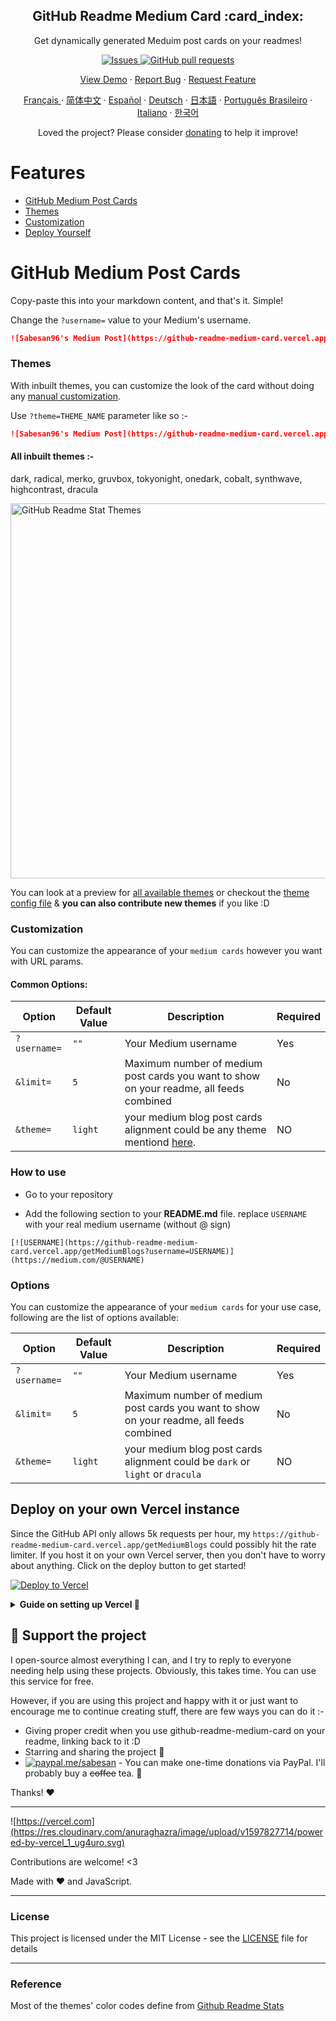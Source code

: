 <p align="center">
 
 <h2 align="center">GitHub Readme Medium Card :card_index:</h2>
 <p align="center">Get dynamically generated Meduim post cards on your readmes!</p>
</p>

  <p align="center">
    <a href="https://github.com/sabesansathananthan/github-readme-medium-card/issues">
      <img alt="Issues" src="https://img.shields.io/github/issues/sabesansathananthan/github-readme-medium-card?color=0088ff" />
    </a>
    <a href="https://github.com/sabesansathananthan/github-readme-medium-card/pulls">
      <img alt="GitHub pull requests" src="https://img.shields.io/github/issues-pr/sabesansathananthan/github-readme-medium-card?color=0088ff" />
    </a>
  </p>

  <p align="center">
    <a href="#demo">View Demo</a>
    ·
    <a href="https://github.com/sabesansathananthan/github-readme-medium-card/issues/new/choose">Report Bug</a>
    ·
    <a href="https://github.com/sabesansathananthan/github-readme-medium-card/issues/new/choose">Request Feature</a>
  </p>
  <p align="center">
    <a href="/translations/readme.fr.md">Français </a>
    ·
    <a href="/translations/readme.cn.md">简体中文</a>
    ·
    <a href="/translations/readme.es.md">Español</a>
    ·
    <a href="/translations/readme.de.md">Deutsch</a>
    ·
    <a href="/translations/readme.ja.md">日本語</a>
    ·
    <a href="/translations/readme.pt-br.md">Português Brasileiro</a>
    ·
    <a href="/translations/readme.it.md">Italiano</a>
    ·
    <a href="/translations/readme.kr.md">한국어</a>
  </p>
</p>
<p align="center">Loved the project? Please consider <a href="https://www.paypal.com/cgi-bin/webscr?cmd=_donations&business=A7DQHGNRFKHHE&currency_code=USD">donating</a> to help it improve!

# Features

- [GitHub Medium Post Cards](#github-meadium-card)
- [Themes](#themes)
- [Customization](#customization)
- [Deploy Yourself](#deploy)

# GitHub Medium Post Cards

Copy-paste this into your markdown content, and that's it. Simple!

Change the `?username=` value to your Medium's username.

```md
![Sabesan96's Medium Post](https://github-readme-medium-card.vercel.app/getMediumBlogs?username=sabesan96&theme=dracula)
```

### Themes

With inbuilt themes, you can customize the look of the card without doing any [manual customization](#customization).

Use `?theme=THEME_NAME` parameter like so :-

```md
![Sabesan96's Medium Post](https://github-readme-medium-card.vercel.app/getMediumBlogs?username=sabesan96&theme=dracula)
```

#### All inbuilt themes :-

dark, radical, merko, gruvbox, tokyonight, onedark, cobalt, synthwave, highcontrast, dracula

<img src="https://res.cloudinary.com/sabesansathananthan/image/upload/v1602860822/github-readme-medium-card/themes_zafpel.jpg" alt="GitHub Readme Stat Themes" width="600px"/>

You can look at a preview for [all available themes](./themes/README.md) or checkout the [theme config file](./themes/index.js) & **you can also contribute new themes** if you like :D

### Customization

You can customize the appearance of your `medium cards` however you want with URL params.

#### Common Options:

| Option       | Default Value | Description                                                                                   | Required |
| ------------ | ------------- | --------------------------------------------------------------------------------------------- | -------- |
| `?username=` | `""`          | Your Medium username                                                                          | Yes      |
| `&limit=`    | `5`           | Maximum number of medium post cards you want to show on your readme, all feeds combined       | No       |
| `&theme=`    | `light`       | your medium blog post cards alignment could be any theme mentiond [here](./themes/README.md). | NO       |

### How to use

- Go to your repository

- Add the following section to your **README.md** file. replace `USERNAME` with your real medium username (without @ sign)

```
[![USERNAME](https://github-readme-medium-card.vercel.app/getMediumBlogs?username=USERNAME)](https://medium.com/@USERNAME)
```

### Options

You can customize the appearance of your `medium cards` for your use case, following are the list of options available:

| Option       | Default Value | Description                                                                             | Required |
| ------------ | ------------- | --------------------------------------------------------------------------------------- | -------- |
| `?username=` | `""`          | Your Medium username                                                                    | Yes      |
| `&limit=`    | `5`           | Maximum number of medium post cards you want to show on your readme, all feeds combined | No       |
| `&theme=`    | `light`       | your medium blog post cards alignment could be `dark` or `light` or `dracula`           | NO       |

## Deploy on your own Vercel instance

Since the GitHub API only allows 5k requests per hour, my `https://github-readme-medium-card.vercel.app/getMediumBlogs` could possibly hit the rate limiter. If you host it on your own Vercel server, then you don't have to worry about anything. Click on the deploy button to get started!

[![Deploy to Vercel](https://vercel.com/button)](https://vercel.com/import/project?template=https://github.com/sabesansathananthan/github-readme-medium-card)

<details>
 <summary><b> Guide on setting up Vercel  🔨 </b></summary>

1. Go to [vercel.com](https://vercel.com/)
1. Click on `Log in`
   ![](https://files.catbox.moe/tct1wg.png)
1. Sign in with GitHub by pressing `Continue with GitHub`
   ![](https://files.catbox.moe/btd78j.jpeg)
1. Sign into GitHub and allow access to all repositories, if prompted
1. Fork this repo
1. Go back to your [Vercel dashboard](https://vercel.com/dashboard)
1. Select `Import Project`
   ![](https://files.catbox.moe/qckos0.png)
1. Select `Import Git Repository`
   ![](https://files.catbox.moe/pqub9q.png)
1. Select root and keep everything as is, just add your environment variable named PAT_1 (as shown), which will contain a personal access token (PAT), which you can easily create [here](https://github.com/settings/tokens/new) (leave everything as is, just name it something, it can be anything you want)
   ![](https://files.catbox.moe/0ez4g7.png)
1. Click deploy, and you're good to go. See your domains to use the API!

</details>

## :sparkling_heart: Support the project

I open-source almost everything I can, and I try to reply to everyone needing help using these projects. Obviously, this takes time. You can use this service for free.

However, if you are using this project and happy with it or just want to encourage me to continue creating stuff, there are few ways you can do it :-

- Giving proper credit when you use github-readme-medium-card on your readme, linking back to it :D
- Starring and sharing the project :rocket:
- [![paypal.me/sabesan](https://ionicabizau.github.io/badges/paypal.svg)](https://www.paypal.com/cgi-bin/webscr?cmd=_donations&business=A7DQHGNRFKHHE&currency_code=USD) - You can make one-time donations via PayPal. I'll probably buy a ~~coffee~~ tea. :tea:

Thanks! :heart:

---

![https://vercel.com](https://res.cloudinary.com/anuraghazra/image/upload/v1597827714/powered-by-vercel_1_ug4uro.svg)

Contributions are welcome! <3

Made with :heart: and JavaScript.

---

### License

This project is licensed under the MIT License - see the [LICENSE](./LICENSE) file for details

---

### Reference

Most of the themes' color codes define from [Github Readme Stats](https://github.com/anuraghazra/github-readme-stats)
